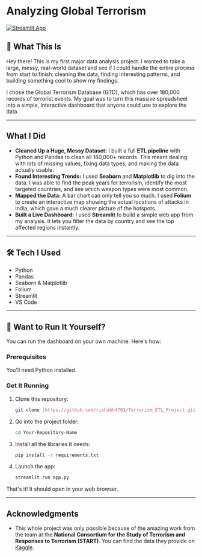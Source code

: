 # Analyzing Global Terrorism

[![Streamlit App](https://static.streamlit.io/badges/streamlit_badge_black_white.svg)](https://rishabh4701-terrorism-etl-project-app-4lfdz3.streamlit.app/)

## 📖 What This Is

Hey there! This is my first major data analysis project. I wanted to take a large, messy, real-world dataset and see if I could handle the entire process from start to finish: cleaning the data, finding interesting patterns, and building something cool to show my findings.

I chose the Global Terrorism Database (GTD), which has over 180,000 records of terrorist events. My goal was to turn this massive spreadsheet into a simple, interactive dashboard that anyone could use to explore the data.



---

## What I Did

* **Cleaned Up a Huge, Messy Dataset:** I built a full **ETL pipeline** with Python and Pandas to clean all 180,000+ records. This meant dealing with lots of missing values, fixing data types, and making the data actually usable.
* **Found Interesting Trends:** I used **Seaborn** and **Matplotlib** to dig into the data. I was able to find the peak years for terrorism, identify the most targeted countries, and see which weapon types were most common.
* **Mapped the Data:** A bar chart can only tell you so much. I used **Folium** to create an interactive map showing the actual locations of attacks in India, which gave a much clearer picture of the hotspots.
* **Built a Live Dashboard:** I used **Streamlit** to build a simple web app from my analysis. It lets you filter the data by country and see the top affected regions instantly.

---

## 🛠️ Tech I Used

* Python
* Pandas
* Seaborn & Matplotlib
* Folium
* Streamlit
* VS Code

---

## 🚀 Want to Run It Yourself?

You can run the dashboard on your own machine. Here's how:

### Prerequisites

You'll need Python installed.

### Get It Running

1.  Clone this repository:
    ```sh
    git clone [https://github.com/rishabh4701/Terrorism_ETL_Project.git](https://github.com/rishabh4701/Terrorism_ETL_Project.git)
    ```
2.  Go into the project folder:
    ```sh
    cd Your-Repository-Name
    ```
3.  Install all the libraries it needs:
    ```sh
    pip install -r requirements.txt
    ```
4.  Launch the app:
    ```sh
    streamlit run app.py
    ```
That's it! It should open in your web browser.

---

##  Acknowledgments

* This whole project was only possible because of the amazing work from the team at the **National Consortium for the Study of Terrorism and Responses to Terrorism (START)**. You can find the data they provide on [Kaggle](https://www.kaggle.com/datasets/START-UMD/gtd).